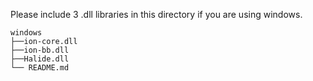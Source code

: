 Please include 3 .dll libraries in this directory if you are using windows.
```
windows
├──ion-core.dll
├──ion-bb.dll
├──Halide.dll
└── README.md
```